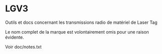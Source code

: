 # LGV3
Outils et docs concernant les transmissions radio de matériel de Laser Tag

Le nom complet de la marque est volontairement omis pour une raison évidente.

Voir doc/notes.txt
